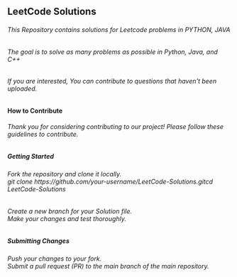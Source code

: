 <h2>LeetCode Solutions</h2>
<h6>This Repository contains solutions for Leetcode problems in PYTHON, JAVA</h6>
<h6>The goal is to solve as many problems as possible in Python, Java, and C++</h6>
<h6> If you are interested, You can contribute to questions that haven't been uploaded.</h6>

<h4>How to Contribute</h4>
<h6>Thank you for considering contributing to our project! Please follow these guidelines to contribute.</h6>

<h5>Getting Started</h5>
<h6>
  Fork the repository and clone it locally.<br>
  git clone https://github.com/your-username/LeetCode-Solutions.gitcd LeetCode-Solutions
</h6>
<h6>
  Create a new branch for your Solution file.<br>
  Make your changes and test thoroughly.
</h6>

<h5>Submitting Changes</h5>
<h6>Push your changes to your fork.<br>
  Submit a pull request (PR) to the main branch of the main repository.
</h6>




